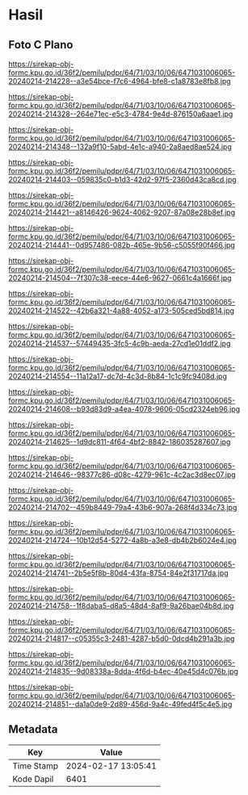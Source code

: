 # Hasil

## Foto C Plano

https://sirekap-obj-formc.kpu.go.id/36f2/pemilu/pdpr/64/71/03/10/06/6471031006065-20240214-214228--a3e54bce-f7c6-4964-bfe8-c1a8783e8fb8.jpg

https://sirekap-obj-formc.kpu.go.id/36f2/pemilu/pdpr/64/71/03/10/06/6471031006065-20240214-214328--264e71ec-e5c3-4784-9e4d-876150a6aae1.jpg

https://sirekap-obj-formc.kpu.go.id/36f2/pemilu/pdpr/64/71/03/10/06/6471031006065-20240214-214348--132a9f10-5abd-4e1c-a940-2a8aed8ae524.jpg

https://sirekap-obj-formc.kpu.go.id/36f2/pemilu/pdpr/64/71/03/10/06/6471031006065-20240214-214403--059835c0-b1d3-42d2-97f5-2360d43ca8cd.jpg

https://sirekap-obj-formc.kpu.go.id/36f2/pemilu/pdpr/64/71/03/10/06/6471031006065-20240214-214421--a8146426-9624-4062-9207-87a08e28b8ef.jpg

https://sirekap-obj-formc.kpu.go.id/36f2/pemilu/pdpr/64/71/03/10/06/6471031006065-20240214-214441--0d957486-082b-465e-9b56-c5055f90f466.jpg

https://sirekap-obj-formc.kpu.go.id/36f2/pemilu/pdpr/64/71/03/10/06/6471031006065-20240214-214504--7f307c38-eece-44e6-9627-0661c4a1666f.jpg

https://sirekap-obj-formc.kpu.go.id/36f2/pemilu/pdpr/64/71/03/10/06/6471031006065-20240214-214522--42b6a321-4a88-4052-a173-505ced5bd814.jpg

https://sirekap-obj-formc.kpu.go.id/36f2/pemilu/pdpr/64/71/03/10/06/6471031006065-20240214-214537--57449435-3fc5-4c9b-aeda-27cd1e01ddf2.jpg

https://sirekap-obj-formc.kpu.go.id/36f2/pemilu/pdpr/64/71/03/10/06/6471031006065-20240214-214554--11a12a17-dc7d-4c3d-8b84-1c1c9fc9408d.jpg

https://sirekap-obj-formc.kpu.go.id/36f2/pemilu/pdpr/64/71/03/10/06/6471031006065-20240214-214608--b93d83d9-a4ea-4078-9606-05cd2324eb96.jpg

https://sirekap-obj-formc.kpu.go.id/36f2/pemilu/pdpr/64/71/03/10/06/6471031006065-20240214-214625--1d9dc811-4f64-4bf2-8842-186035287607.jpg

https://sirekap-obj-formc.kpu.go.id/36f2/pemilu/pdpr/64/71/03/10/06/6471031006065-20240214-214646--98377c86-d08c-4279-961c-4c2ac3d8ec07.jpg

https://sirekap-obj-formc.kpu.go.id/36f2/pemilu/pdpr/64/71/03/10/06/6471031006065-20240214-214702--459b8449-79a4-43b6-907a-268f4d334c73.jpg

https://sirekap-obj-formc.kpu.go.id/36f2/pemilu/pdpr/64/71/03/10/06/6471031006065-20240214-214724--10b12d54-5272-4a8b-a3e8-db4b2b6024e4.jpg

https://sirekap-obj-formc.kpu.go.id/36f2/pemilu/pdpr/64/71/03/10/06/6471031006065-20240214-214741--2b5e5f8b-80d4-43fa-8754-84e2f31717da.jpg

https://sirekap-obj-formc.kpu.go.id/36f2/pemilu/pdpr/64/71/03/10/06/6471031006065-20240214-214758--1f8daba5-d8a5-48d4-8af9-9a26bae04b8d.jpg

https://sirekap-obj-formc.kpu.go.id/36f2/pemilu/pdpr/64/71/03/10/06/6471031006065-20240214-214817--c05355c3-2481-4287-b5d0-0dcd4b291a3b.jpg

https://sirekap-obj-formc.kpu.go.id/36f2/pemilu/pdpr/64/71/03/10/06/6471031006065-20240214-214835--9d08338a-8dda-4f6d-b4ec-40e45d4c076b.jpg

https://sirekap-obj-formc.kpu.go.id/36f2/pemilu/pdpr/64/71/03/10/06/6471031006065-20240214-214851--da1a0de9-2d89-456d-9a4c-49fed4f5c4e5.jpg


## Metadata

| Key        | Value               |
| ---------- | ------------------- |
| Time Stamp | 2024-02-17 13:05:41 |
| Kode Dapil | 6401                |



